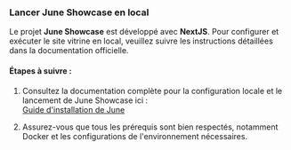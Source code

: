 ### Lancer June Showcase en local

Le projet **June Showcase** est développé avec **NextJS**. Pour configurer et exécuter le site vitrine en local, veuillez suivre les instructions détaillées dans la documentation officielle.

#### Étapes à suivre :

1.  Consultez la documentation complète pour la configuration locale et le lancement de June Showcase ici :  
    [Guide d'installation de June](https://github.com/hugolgc/june/blob/main/README.md)
    
2.  Assurez-vous que tous les prérequis sont bien respectés, notamment Docker et les configurations de l'environnement nécessaires.
